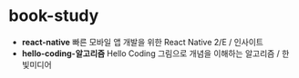 # book-study

- **react-native** 빠른 모바일 앱 개발을 위한 React Native 2/E / 인사이트
- **hello-coding-알고리즘** Hello Coding 그림으로 개념을 이해하는 알고리즘 / 한빛미디어
